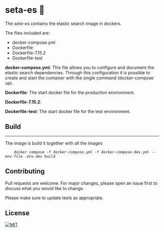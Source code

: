 # seta-es 🔎

The *seta-es* contains the elastic search image in dockers.

The files included are:

* docker-compose.yml
* Dockerfile
* Dockerfile-7.15.2
* Dockerfile-test

**docker-compose.yml**: This file allows you to configure and document the elastic search dependencies. Through this configuration it is possible to create and start the container with the single command (docker-compose up).

**Dockerfile**: The start docker file for the production environment.

**Dockerfile-7.15.2**: 

**Dockerfile-test**: The start docker file for the test environment.




## Build
***
The image is build it together with all the images

```
    docker compose -f docker-compose.yml -f docker-compose-dev.yml --env-file .env.dev build
```


## Contributing

Pull requests are welcome. For major changes, please open an issue first to discuss what you would like to change.

Please make sure to update tests as appropriate.



## License


[![MIT][mit-badge]][mit-url]

[mit-badge]: https://img.shields.io/badge/license-mit-blue
[mit-url]: https://choosealicense.com/licenses/mit/